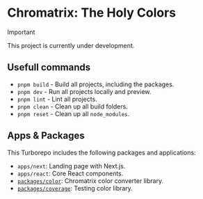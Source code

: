 # Chromatrix: The Holy Colors

> [!IMPORTANT]
> This project is currently under development.

## Usefull commands

- `pnpm build` - Build all projects, including the packages.
- `pnpm dev` - Run all projects locally and preview.
- `pnpm lint` - Lint all projects.
- `pnpm clean` - Clean up all build folders.
- `pnpm reset` - Clean up all `node_modules`.

## Apps & Packages

This Turborepo includes the following packages and applications:
- `apps/next`: Landing page with Next.js.
- `apps/react`: Core React components.
- [`packages/color`](./packages/color/README.md): Chromatrix color converter library.
- [`packages/coverage`](./packages/coverage/README.md): Testing color library.